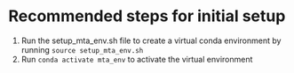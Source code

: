# Recommended steps for initial setup

1. Run the setup_mta_env.sh file to create a virtual conda environment by running `source setup_mta_env.sh`
2. Run `conda activate mta_env` to activate the virtual environment